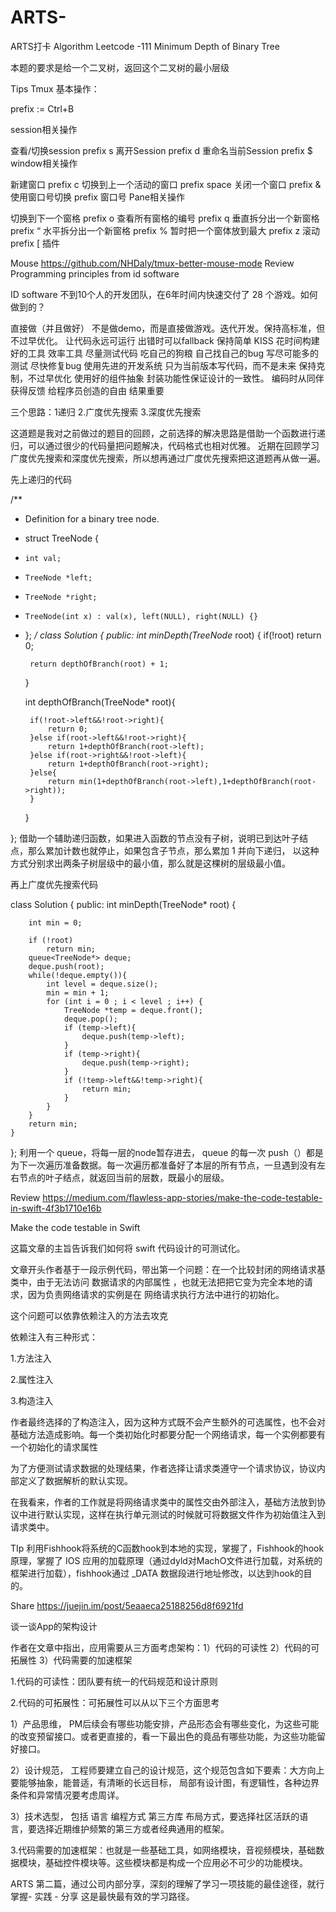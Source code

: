 # ARTS-
ARTS打卡
Algorithm
Leetcode -111 Minimum Depth of Binary Tree

本题的要求是给一个二叉树，返回这个二叉树的最小层级















Tips
Tmux 基本操作：

prefix := Ctrl+B

session相关操作

查看/切换session prefix s
离开Session prefix d
重命名当前Session prefix $
window相关操作

新建窗口 prefix c
切换到上一个活动的窗口 prefix space
关闭一个窗口 prefix &
使用窗口号切换 prefix 窗口号
Pane相关操作

切换到下一个窗格 prefix o
查看所有窗格的编号 prefix q
垂直拆分出一个新窗格 prefix “
水平拆分出一个新窗格 prefix %
暂时把一个窗体放到最大 prefix z
滚动 prefix [
插件

Mouse https://github.com/NHDaly/tmux-better-mouse-mode
Review
Programming principles from id software

ID software 不到10个人的开发团队，在6年时间内快速交付了 28 个游戏。如何做到的？

直接做（并且做好）
不是做demo，而是直接做游戏。迭代开发。保持高标准，但不过早优化。
让代码永远可运行
出错时可以fallback
保持简单
KISS
花时间构建好的工具
效率工具
尽量测试代码
吃自己的狗粮
自己找自己的bug
写尽可能多的测试
尽快修复bug
使用先进的开发系统
只为当前版本写代码，而不是未来
保持克制，不过早优化
使用好的组件抽象
封装功能性保证设计的一致性。
编码时从同伴获得反馈
给程序员创造的自由
结果重要

三个思路：1递归 2.广度优先搜索 3.深度优先搜索

这道题是我对之前做过的题目的回顾，之前选择的解决思路是借助一个函数进行递归，可以通过很少的代码量把问题解决，代码格式也相对优雅。 近期在回顾学习广度优先搜索和深度优先搜索，所以想再通过广度优先搜索把这道题再从做一遍。

先上递归的代码

/**
 * Definition for a binary tree node.
 * struct TreeNode {
 *     int val;
 *     TreeNode *left;
 *     TreeNode *right;
 *     TreeNode(int x) : val(x), left(NULL), right(NULL) {}
 * };
 */
class Solution {
public:
    int minDepth(TreeNode* root) {
        if(!root) return 0;
        
        return depthOfBranch(root) + 1;
    }
    
    int depthOfBranch(TreeNode* root){
        
        if(!root->left&&!root->right){
            return 0;
        }else if(root->left&&!root->right){
            return 1+depthOfBranch(root->left);
        }else if(root->right&&!root->left){
            return 1+depthOfBranch(root->right);
        }else{
            return min(1+depthOfBranch(root->left),1+depthOfBranch(root->right));
        }
        
    }
    
};
借助一个辅助递归函数，如果进入函数的节点没有子树，说明已到达叶子结点，那么累加计数也就停止，如果包含子节点，那么累加 1 并向下递归， 以这种方式分别求出两条子树层级中的最小值，那么就是这棵树的层级最小值。

再上广度优先搜索代码

class Solution {
public:
    int minDepth(TreeNode* root) {
        
        int min = 0;
        
        if (!root)
            return min;
        queue<TreeNode*> deque;
        deque.push(root);
        while(!deque.empty()){
            int level = deque.size();
            min = min + 1;
            for (int i = 0 ; i < level ; i++) {
                TreeNode *temp = deque.front();
                deque.pop();
                if (temp->left){                
                    deque.push(temp->left);
                }
                if (temp->right){
                    deque.push(temp->right);
                }
                if (!temp->left&&!temp->right){
                    return min;
                }
            }
        }
        return min;
    }
};
利用一个 queue，将每一层的node暂存进去， queue 的每一次 push（）都是为下一次遍历准备数据。每一次遍历都准备好了本层的所有节点，一旦遇到没有左右节点的叶子结点，就返回当前的层数，既最小的层级。

Review
https://medium.com/flawless-app-stories/make-the-code-testable-in-swift-4f3b1710e16b

Make the code testable in Swift

这篇文章的主旨告诉我们如何将 swift 代码设计的可测试化。

文章开头作者基于一段示例代码，带出第一个问题：在一个比较封闭的网络请求基类中，由于无法访问 数据请求的内部属性 ，也就无法把把它变为完全本地的请求，因为负责网络请求的实例是在 网络请求执行方法中进行的初始化。

这个问题可以依靠依赖注入的方法去攻克

依赖注入有三种形式：

1.方法注入

2.属性注入

3.构造注入

作者最终选择的了构造注入，因为这种方式既不会产生额外的可选属性，也不会对基础方法造成影响。每一个类初始化时都要分配一个网络请求，每一个实例都要有一个初始化的请求属性

为了方便测试请求数据的处理结果，作者选择让请求类遵守一个请求协议，协议内部定义了数据解析的默认实现。

在我看来，作者的工作就是将网络请求类中的属性交由外部注入，基础方法放到协议中进行默认实现，这样在执行单元测试的时候就可将数据文件作为初始值注入到请求类中。

TIp
利用Fishhook将系统的C函数hook到本地的实现，掌握了，Fishhook的hook原理，掌握了 IOS 应用的加载原理（通过dyld对MachO文件进行加载，对系统的框架进行加载），fishhook通过 _DATA 数据段进行地址修改，以达到hook的目的。

Share
https://juejin.im/post/5eaaeca25188256d8f6921fd

谈一谈App的架构设计

作者在文章中指出，应用需要从三方面考虑架构：1）代码的可读性 2）代码的可拓展性 3）代码需要的加速框架

1.代码的可读性：团队要有统一的代码规范和设计原则

2.代码的可拓展性：可拓展性可以从以下三个方面思考

1）产品思维， PM后续会有哪些功能安排，产品形态会有哪些变化，为这些可能的改变预留接口。或者更直接的，看一下最出色的竟品有哪些功能，为这些功能留好接口。

2）设计规范， 工程师要建立自己的设计规范，这个规范包含如下要素：大方向上要能够抽象，能普适，有清晰的长远目标， 局部有设计图，有逻辑性，各种边界条件和异常情况要考虑周详。

3）技术选型， 包括 语言 编程方式 第三方库 布局方式，要选择社区活跃的语言，要选择近期维护频繁的第三方或者经典通用的框架。

3.代码需要的加速框架：也就是一些基础工具，如网络模块，音视频模块，基础数据模块，基础控件模块等。这些模块都是构成一个应用必不可少的功能模块。

ARTS 第二篇，通过公司内部分享，深刻的理解了学习一项技能的最佳途径，就行 掌握- 实践 - 分享 这是最快最有效的学习路径。
